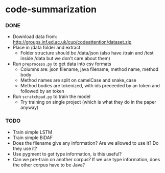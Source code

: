 # code-summarization

### DONE

- Download data from: http://groups.inf.ed.ac.uk/cup/codeattention/dataset.zip
- Place in /data folder and extract
    - Folder structure should be /data/json (also have /train and /test inside /data but we don't care about them)
- Run `preprocess.py` to get data into csv formats
    - Columns are: json filename, java filename, method name, method body
	- Method names are split on camelCase and snake_case
	- Method bodies are tokenized, with ids preceeded by an <id> token and followed by an </id> token
- Run `scratchpad.py` to train the model
    - Try training on single project (which is what they do in the paper anyway)

### TODO

- Train simple LSTM
- Train simple BiDAF
- Does the filename give any information? Are we allowed to use it? Do they use it?
- Use pygment to get type information, is this useful?
- Can we pre-train on another corpus? If we use type information, does the other corpus have to be Java?
	

